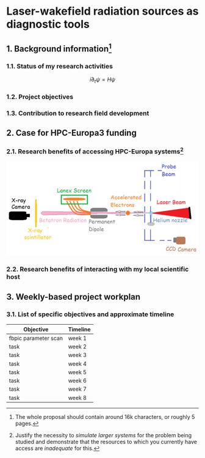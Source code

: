 # Laser-wakefield radiation sources as diagnostic tools  

## 1. Background information[^1]

### 1.1. Status of my research activities

$$i \partial_t \psi = H \psi$$

### 1.2. Project objectives

### 1.3. Contribution to research field development

## 2. Case for HPC-Europa3 funding

### 2.1. Research benefits of accessing HPC-Europa systems[^2]

![experimental setup](https://raw.githubusercontent.com/berceanu/hpc-europa3-application/master/images/exp_setup.png?token=ABBTTGTHLCCLW345XORQSPS42GSS2)

### 2.2. Research benefits of interacting with my local scientific host

## 3. Weekly-based project workplan

### 3.1. List of specific objectives and approximate timeline

Objective | Timeline
----------|---------
fbpic parameter scan | week 1
task | week 2
task | week 3
task | week 4
task | week 5
task | week 6
task | week 7
task | week 8

[^1]: The whole proposal should contain around 16k characters, or roughly 5 pages.
[^2]: Justify the necessity to *simulate larger systems* for the problem being
studied and demonstrate that the resources to which you currently have access are
*inadequate* for this.